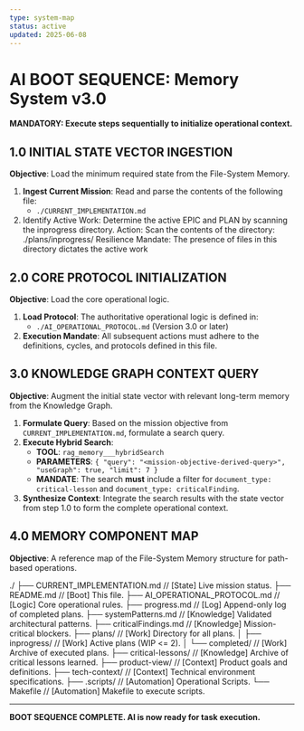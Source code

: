 ```yaml
---
type: system-map
status: active
updated: 2025-06-08
---
```


# AI BOOT SEQUENCE: Memory System v3.0

**MANDATORY: Execute steps sequentially to initialize operational context.**

## 1.0 INITIAL STATE VECTOR INGESTION

**Objective**: Load the minimum required state from the File-System Memory.

1.  **Ingest Current Mission**: Read and parse the contents of the following file:
    * `./CURRENT_IMPLEMENTATION.md`
2.  Identify Active Work: Determine the active EPIC and PLAN by scanning the inprogress directory.
    Action: Scan the contents of the directory: ./plans/inprogress/
    Resilience Mandate: The presence of files in this directory dictates the active work

## 2.0 CORE PROTOCOL INITIALIZATION

**Objective**: Load the core operational logic.

1.  **Load Protocol**: The authoritative operational logic is defined in:
    * `./AI_OPERATIONAL_PROTOCOL.md` (Version 3.0 or later)
2.  **Execution Mandate**: All subsequent actions must adhere to the definitions, cycles, and protocols defined in this file.

## 3.0 KNOWLEDGE GRAPH CONTEXT QUERY

**Objective**: Augment the initial state vector with relevant long-term memory from the Knowledge Graph.

1.  **Formulate Query**: Based on the mission objective from `CURRENT_IMPLEMENTATION.md`, formulate a search query.
2.  **Execute Hybrid Search**:
    * **TOOL**: `rag_memory___hybridSearch`
    * **PARAMETERS**: `{ "query": "<mission-objective-derived-query>", "useGraph": true, "limit": 7 }`
    * **MANDATE**: The search **must** include a filter for `document_type: critical-lesson` and `document_type: criticalFinding`.
3.  **Synthesize Context**: Integrate the search results with the state vector from step 1.0 to form the complete operational context.

## 4.0 MEMORY COMPONENT MAP

**Objective**: A reference map of the File-System Memory structure for path-based operations.

./
├── CURRENT_IMPLEMENTATION.md  // [State] Live mission status.
├── README.md                  // [Boot] This file.
├── AI_OPERATIONAL_PROTOCOL.md // [Logic] Core operational rules.
├── progress.md                // [Log] Append-only log of completed plans.
├── systemPatterns.md          // [Knowledge] Validated architectural patterns.
├── criticalFindings.md        // [Knowledge] Mission-critical blockers.
├── plans/                     // [Work] Directory for all plans.
│   ├── inprogress/            // [Work] Active plans (WIP <= 2).
│   └── completed/             // [Work] Archive of executed plans.
├── critical-lessons/          // [Knowledge] Archive of critical lessons learned.
├── product-view/              // [Context] Product goals and definitions.
├── tech-context/              // [Context] Technical environment specifications.
├── .scripts/                  // [Automation] Operational Scripts.
└── Makefile                   // [Automation] Makefile to execute scripts.

---
**BOOT SEQUENCE COMPLETE. AI is now ready for task execution.**

